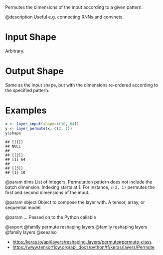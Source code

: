 Permutes the dimensions of the input according to a given pattern.

@description
Useful e.g. connecting RNNs and convnets.

# Input Shape
Arbitrary.

# Output Shape
Same as the input shape, but with the dimensions re-ordered according
to the specified pattern.

# Examples

```r
x <- layer_input(shape=c(10, 64))
y <- layer_permute(x, c(2, 1))
y$shape
```

```
## [[1]]
## NULL
##
## [[2]]
## [1] 64
##
## [[3]]
## [1] 10
```

@param dims
List of integers. Permutation pattern does not include the
batch dimension. Indexing starts at 1.
For instance, `c(2, 1)` permutes the first and second dimensions
of the input.

@param object
Object to compose the layer with. A tensor, array, or sequential model.

@param ...
Passed on to the Python callable

@export
@family permute reshaping layers
@family reshaping layers
@family layers
@seealso
+ <https:/keras.io/api/layers/reshaping_layers/permute#permute-class>
+ <https://www.tensorflow.org/api_docs/python/tf/keras/layers/Permute>

